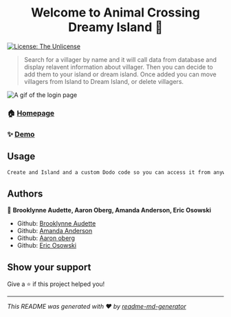 <h1 align="center">Welcome to Animal Crossing Dreamy Island 👋</h1>
<p>
  <a href="#" target="_blank">
    <img alt="License: The Unlicense" src="https://img.shields.io/badge/License-The Unlicense-yellow.svg" />
  </a>
</p>

> Search for a villager by name and it will call data from database and display relavent information about villager. Then you can decide to add them to your island or dream island. Once added you can move villagers from Island to Dream Island, or delete villagers.

![A gif of the login page](https://media.giphy.com/media/14nimXs38E5xIpdUIX/giphy.gif)

### 🏠 [Homepage](https://github.com/B-Audette/animal_crossing_dream_island)

### ✨ [Demo](https://floating-earth-07738.herokuapp.com/login)

## Usage

```sh
Create and Island and a custom Dodo code so you can access it from anywhere, anytime in the future! Search Villagers to learn about them and add them to your Island or to your Dreamy Island
```

## Authors

👤 **Brooklynne Audette, Aaron Oberg, Amanda Anderson, Eric Osowski**

* Github: [Brooklynne Audette](https://github.com/B-Audette)
* Github: [Amanda Anderson](https://github.com/aanderson120)
* Github: [Aaron oberg](https://github.com/TotalAce)
* Github: [Eric Osowski](https://github.com/EricJamesOsowski)

## Show your support

Give a ⭐️ if this project helped you!

***
_This README was generated with ❤️ by [readme-md-generator](https://github.com/kefranabg/readme-md-generator)_
